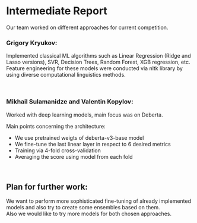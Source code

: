 # Intermediate Report

Our team worked on different approaches for current competition.

### Grigory Kryukov:
Implemented classical ML algorithms such as Linear Regression (Ridge and Lasso versions), SVR, Decision Trees, Random Forest, XGB regression, etc.
<br />
Feature engineering for these models were conducted via nltk library by using diverse computational linguistics methods.

<br />

### Mikhail Sulamanidze and Valentin Kopylov:
Worked with deep learning models, main focus was on Deberta. 

Main points concerning the architecture:
* We use pretrained weigts of deberta-v3-base model 
* We fine-tune the last linear layer in respect to 6 desired metrics
* Training via 4-fold cross-validation
* Averaging the score using model from each fold

<br />

## Plan for further work:
We want to perform more sophisticated fine-tuning of already implemented models and also try to create some ensembles based on them.
<br />
Also we would like to try more models for both chosen approaches.
